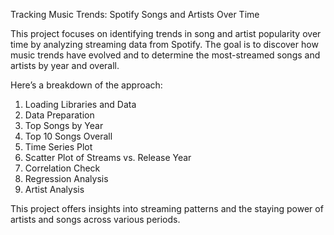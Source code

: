 Tracking Music Trends: Spotify Songs and Artists Over Time

This project focuses on identifying trends in song and artist popularity over time by analyzing streaming data from Spotify. The goal is to discover how music trends have evolved and to determine the most-streamed songs and artists by year and overall.

Here’s a breakdown of the approach:

1. Loading Libraries and Data
2. Data Preparation
3. Top Songs by Year
4. Top 10 Songs Overall
5. Time Series Plot
6. Scatter Plot of Streams vs. Release Year
7. Correlation Check
8. Regression Analysis
9. Artist Analysis


This project offers insights into streaming patterns and the staying power of artists and songs across various periods.
